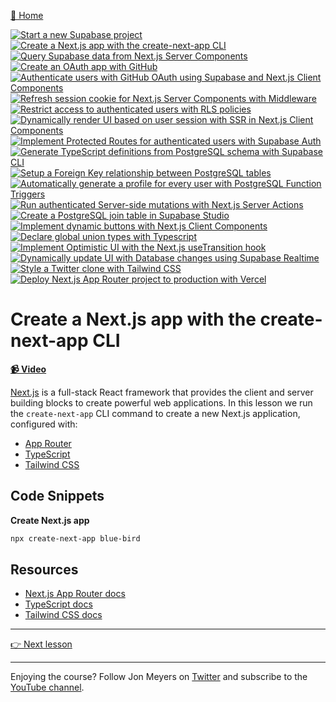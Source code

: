 [🏡 Home](../README.md)

[![Start a new Supabase project](https://placehold.co/15x15/00ff00/00ff00.png)](../01-start-a-new-supabase-project/README.md)
[![Create a Next.js app with the create-next-app CLI](https://placehold.co/15x15/00ff00/00ff00.png)](../02-create-a-next.js-app-with-the-create-next-app-cli/README.md)
[![Query Supabase data from Next.js Server Components](https://placehold.co/15x15/555555/555555.png)](../03-query-supabase-data-from-next.js-server-components/README.md)
[![Create an OAuth app with GitHub](https://placehold.co/15x15/555555/555555.png)](../04-create-an-oauth-app-with-github/README.md)
[![Authenticate users with GitHub OAuth using Supabase and Next.js Client Components](https://placehold.co/15x15/555555/555555.png)](../05-authenticate-users-with-github-oauth-using-supabase-and-next.js-client-components/README.md)
[![Refresh session cookie for Next.js Server Components with Middleware](https://placehold.co/15x15/555555/555555.png)](../06-refresh-session-cookie-for-next.js-server-components-with-middleware/README.md)
[![Restrict access to authenticated users with RLS policies](https://placehold.co/15x15/555555/555555.png)](../07-restrict-access-to-authenticated-users-with-rls-policies/README.md)
[![Dynamically render UI based on user session with SSR in Next.js Client Components](https://placehold.co/15x15/555555/555555.png)](../08-dynamically-render-ui-based-on-user-session-with-ssr-in-next.js-client-components/README.md)
[![Implement Protected Routes for authenticated users with Supabase Auth](https://placehold.co/15x15/555555/555555.png)](../09-implement-protected-routes-for-authenticated-users-with-supabase-auth/README.md)
[![Generate TypeScript definitions from PostgreSQL schema with Supabase CLI](https://placehold.co/15x15/555555/555555.png)](../10-generate-typescript-definitions-from-postgresql-schema-with-supabase-cli/README.md)
[![Setup a Foreign Key relationship between PostgreSQL tables](https://placehold.co/15x15/555555/555555.png)](../11-setup-a-foreign-key-relationship-between-postgresql-tables/README.md)
[![Automatically generate a profile for every user with PostgreSQL Function Triggers](https://placehold.co/15x15/555555/555555.png)](../12-automatically-generate-a-profile-for-every-user-with-postgresql-function-triggers/README.md)
[![Run authenticated Server-side mutations with Next.js Server Actions](https://placehold.co/15x15/555555/555555.png)](../13-run-authenticated-server-side-mutations-with-next.js-server-actions/README.md)
[![Create a PostgreSQL join table in Supabase Studio](https://placehold.co/15x15/555555/555555.png)](../14-create-a-postgresql-join-table-in-supabase-studio/README.md)
[![Implement dynamic buttons with Next.js Client Components](https://placehold.co/15x15/555555/555555.png)](../15-implement-dynamic-buttons-with-next.js-client-components/README.md)
[![Declare global union types with Typescript](https://placehold.co/15x15/555555/555555.png)](../16-declare-global-union-types-with-typescript/README.md)
[![Implement Optimistic UI with the Next.js useTransition hook](https://placehold.co/15x15/555555/555555.png)](../17-implement-optimistic-ui-with-the-next.js-usetransition-hook/README.md)
[![Dynamically update UI with Database changes using Supabase Realtime](https://placehold.co/15x15/555555/555555.png)](../18-dynamically-update-ui-with-database-changes-using-supabase-realtime/README.md)
[![Style a Twitter clone with Tailwind CSS](https://placehold.co/15x15/555555/555555.png)](../19-style-a-twitter-clone-with-tailwind-css/README.md)
[![Deploy Next.js App Router project to production with Vercel](https://placehold.co/15x15/555555/555555.png)](../20-deploy-next.js-app-router-project-to-production-with-vercel/README.md)

# Create a Next.js app with the create-next-app CLI

**[📹 Video](TODO)**

[Next.js](https://nextjs.org/) is a full-stack React framework that provides the client and server building blocks to create powerful web applications. In this lesson we run the `create-next-app` CLI command to create a new Next.js application, configured with:

- [App Router](https://nextjs.org/docs)
- [TypeScript](https://www.typescriptlang.org/)
- [Tailwind CSS](https://tailwindcss.com/)

## Code Snippets

**Create Next.js app**

```bash
npx create-next-app blue-bird
```

## Resources

- [Next.js App Router docs](https://nextjs.org/docs)
- [TypeScript docs](https://www.typescriptlang.org/)
- [Tailwind CSS docs](https://tailwindcss.com/)

---

[👉 Next lesson](/03-query-supabase-data-from-next.js-server-components/README.md)

---

Enjoying the course? Follow Jon Meyers on [Twitter](https://twitter.com/jonmeyers_io) and subscribe to the [YouTube channel](https://www.youtube.com/c/jonmeyers).
